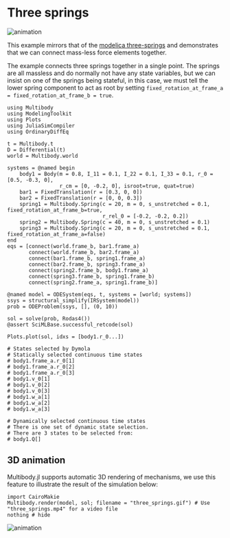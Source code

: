 # Three springs
![animation](three_springs.gif)

This example mirrors that of the [modelica three-springs](https://doc.modelica.org/om/Modelica.Mechanics.MultiBody.Examples.Elementary.ThreeSprings.html) and demonstrates that we can connect mass-less force elements together.



The example connects three springs together in a single point. The springs are all massless and do normally not have any state variables, but we can insist on one of the springs being stateful, in this case, we must tell the lower spring component to act as root by setting `fixed_rotation_at_frame_a = fixed_rotation_at_frame_b = true`.

```@example spring_mass_system
using Multibody
using ModelingToolkit
using Plots
using JuliaSimCompiler
using OrdinaryDiffEq

t = Multibody.t
D = Differential(t)
world = Multibody.world

systems = @named begin
    body1 = Body(m = 0.8, I_11 = 0.1, I_22 = 0.1, I_33 = 0.1, r_0 = [0.5, -0.3, 0],
                 r_cm = [0, -0.2, 0], isroot=true, quat=true)
    bar1 = FixedTranslation(r = [0.3, 0, 0])
    bar2 = FixedTranslation(r = [0, 0, 0.3])
    spring1 = Multibody.Spring(c = 20, m = 0, s_unstretched = 0.1, fixed_rotation_at_frame_b=true,
                               r_rel_0 = [-0.2, -0.2, 0.2])
    spring2 = Multibody.Spring(c = 40, m = 0, s_unstretched = 0.1)
    spring3 = Multibody.Spring(c = 20, m = 0, s_unstretched = 0.1, fixed_rotation_at_frame_a=false)
end
eqs = [connect(world.frame_b, bar1.frame_a)
       connect(world.frame_b, bar2.frame_a)
       connect(bar1.frame_b, spring1.frame_a)
       connect(bar2.frame_b, spring3.frame_a)
       connect(spring2.frame_b, body1.frame_a)
       connect(spring3.frame_b, spring1.frame_b)
       connect(spring2.frame_a, spring1.frame_b)]

@named model = ODESystem(eqs, t, systems = [world; systems])
ssys = structural_simplify(IRSystem(model))
prob = ODEProblem(ssys, [], (0, 10))

sol = solve(prob, Rodas4())
@assert SciMLBase.successful_retcode(sol)

Plots.plot(sol, idxs = [body1.r_0...])
```

```@setup
# States selected by Dymola
# Statically selected continuous time states
# body1.frame_a.r_0[1]
# body1.frame_a.r_0[2]
# body1.frame_a.r_0[3]
# body1.v_0[1]
# body1.v_0[2]
# body1.v_0[3]
# body1.w_a[1]
# body1.w_a[2]
# body1.w_a[3]

# Dynamically selected continuous time states
# There is one set of dynamic state selection.
# There are 3 states to be selected from:
# body1.Q[]
```

## 3D animation
Multibody.jl supports automatic 3D rendering of mechanisms, we use this feature to illustrate the result of the simulation below:

```@example spring_mass_system
import CairoMakie
Multibody.render(model, sol; filename = "three_springs.gif") # Use "three_springs.mp4" for a video file
nothing # hide
```

![animation](three_springs.gif)